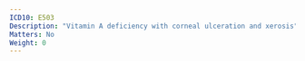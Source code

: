 ```yaml
---
ICD10: E503
Description: "Vitamin A deficiency with corneal ulceration and xerosis"
Matters: No
Weight: 0
---
```

